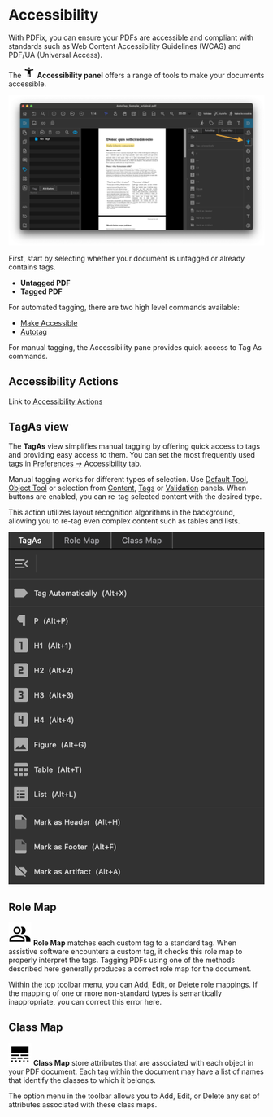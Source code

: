 # Accessibility

With PDFix, you can ensure your PDFs are accessible and compliant with standards such as Web Content Accessibility Guidelines (WCAG) and PDF/UA (Universal Access).

The ![Accessibility](../images/accessible.png) __Accessibility panel__ offers a range of tools to make your documents accessible.

![Preferences Template](../images/image-69.png)

First, start by selecting whether your document is untagged or already contains tags.

- __Untagged PDF__
- __Tagged PDF__

For automated tagging, there are two high level commands available:

- [Make Accessible](workflow-for-creating-an-accessible-pdf/#make-accessible)
- [Autotag](workflow-for-creating-an-accessible-pdf/#autotag)

For manual tagging, the Accessibility pane provides quick access to Tag As commands.

## Accessibility Actions

Link to [Accessibility Actions](/actions/accessibility.md)

## TagAs view

The __TagAs__ view simplifies manual tagging by offering quick access to tags and providing easy access to them. You can set the most frequently used tags in [Preferences -> Accessibility](preferences.md#accessibility) tab.

Manual tagging works for different types of selection. Use [Default Tool](tools.md), [Object Tool]((tools.md)) or selection from [Content](content.md), [Tags](tags.md) or [Validation](validation.md) panels. When buttons are enabled, you can re-tag selected content with the desired type.

This action utilizes layout recognition algorithms in the background, allowing you to re-tag even complex content such as tables and lists.

![Tag As](../images/image-30.png)

## Role Map

![Role Map](../images/rolemap.png) __Role Map__ matches each custom tag to a standard tag. When assistive software encounters a custom tag, it checks this role map to properly interpret the tags. Tagging PDFs using one of the methods described here generally produces a correct role map for the document.

Within the top toolbar menu, you can Add, Edit, or Delete role mappings. If the mapping of one or more non-standard types is semantically inappropriate, you can correct this error here.

## Class Map

![Class Map](../images/classmap.png) __Class Map__ store attributes that are associated with each object in your PDF document. Each tag within the document may have a list of names that identify the classes to which it belongs.

The option menu in the toolbar allows you to Add, Edit, or Delete any set of attributes associated with these class maps.